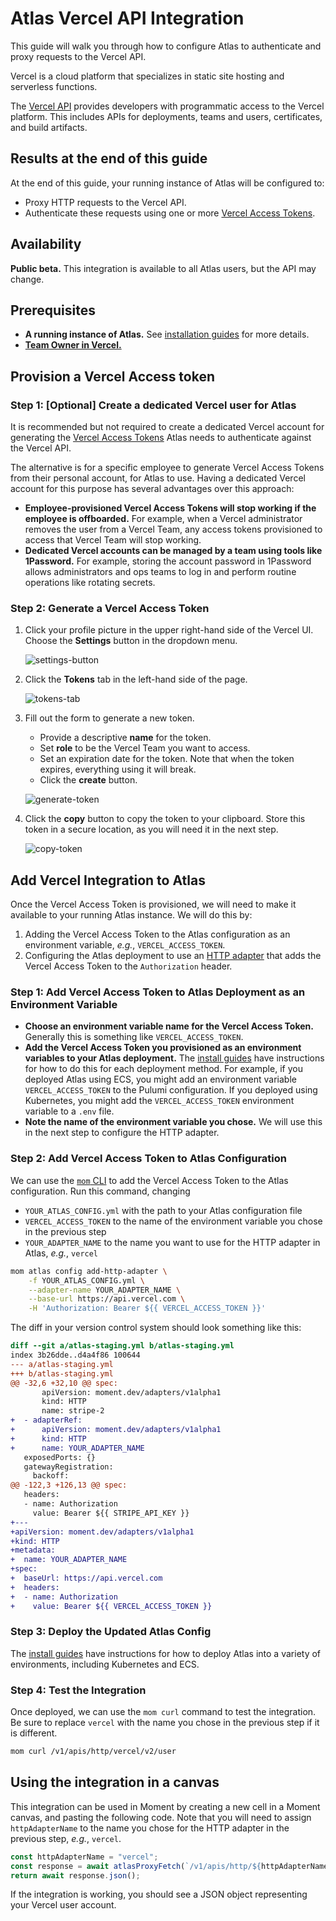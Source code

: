 # Atlas Vercel API Integration

This guide will walk you through how to configure Atlas to authenticate and proxy requests to the Vercel API.

Vercel is a cloud platform that specializes in static site hosting and serverless functions.

The [Vercel API][vercel-api] provides developers with programmatic access to the Vercel platform.
This includes APIs for deployments, teams and users, certificates, and build artifacts.

## Results at the end of this guide

At the end of this guide, your running instance of Atlas will be configured to:

-   Proxy HTTP requests to the Vercel API.
-   Authenticate these requests using one or more [Vercel Access Tokens][access-tokens-docs].

## Availability

**Public beta.** This integration is available to all Atlas users, but the API may change.

## Prerequisites

-   **A running instance of Atlas.** See [installation guides][install-guides] for more details.
-   [**Team Owner in Vercel.**][vercel-team-owner]

## Provision a Vercel Access token

### Step 1: [Optional] Create a dedicated Vercel user for Atlas

It is recommended but not required to create a dedicated Vercel account for generating the [Vercel Access Tokens][access-tokens-docs] Atlas needs to authenticate against the Vercel API.

The alternative is for a specific employee to generate Vercel Access Tokens from their personal account, for Atlas to use.
Having a dedicated Vercel account for this purpose has several advantages over this approach:

-   **Employee-provisioned Vercel Access Tokens will stop working if the employee is offboarded.**
    For example, when a Vercel administrator removes the user from a Vercel Team, any access tokens provisioned to access that Vercel Team will stop working.
-   **Dedicated Vercel accounts can be managed by a team using tools like 1Password.**
    For example, storing the account password in 1Password allows administrators and ops teams to log in and perform routine operations like rotating secrets.

### Step 2: Generate a Vercel Access Token

1.  Click your profile picture in the upper right-hand side of the Vercel UI.
    Choose the **Settings** button in the dropdown menu.

    ![settings-button](/docs/atlas-docs/images/vercel-settings.png)

1.  Click the **Tokens** tab in the left-hand side of the page.

    ![tokens-tab](/docs/atlas-docs/images/vercel-settings-sidebar.png)

1.  Fill out the form to generate a new token.

    -   Provide a descriptive **name** for the token.
    -   Set **role** to be the Vercel Team you want to access.
    -   Set an expiration date for the token. Note that when the token expires, everything using it will break.
    -   Click the **create** button.

    ![generate-token](/docs/atlas-docs/images/vercel-create-token.png)

1.  Click the **copy** button to copy the token to your clipboard.
    Store this token in a secure location, as you will need it in the next step.

    ![copy-token](/docs/atlas-docs/images/vercel-token-copy.png)

## Add Vercel Integration to Atlas

Once the Vercel Access Token is provisioned, we will need to make it available to your running Atlas instance.
We will do this by:

1. Adding the Vercel Access Token to the Atlas configuration as an environment variable, _e.g._, `VERCEL_ACCESS_TOKEN`.
1. Configuring the Atlas deployment to use an [HTTP adapter][http-adapter] that adds the Vercel Access Token to the `Authorization` header.

### Step 1: Add Vercel Access Token to Atlas Deployment as an Environment Variable

-   **Choose an environment variable name for the Vercel Access Token.** Generally this is something like `VERCEL_ACCESS_TOKEN`.
-   **Add the Vercel Access Token you provisioned as an environment variables to your Atlas deployment.**
    The [install guides][install-guides] have instructions for how to do this for each deployment method.
    For example, if you deployed Atlas using ECS, you might add an environment variable `VERCEL_ACCESS_TOKEN` to the Pulumi configuration.
    If you deployed using Kubernetes, you might add the `VERCEL_ACCESS_TOKEN` environment variable to a `.env` file.
-   **Note the name of the environment variable you chose.** We will use this in the next step to configure the HTTP adapter.

### Step 2: Add Vercel Access Token to Atlas Configuration

We can use the [`mom` CLI][mom] to add the Vercel Access Token to the Atlas configuration.
Run this command, changing

-   `YOUR_ATLAS_CONFIG.yml` with the path to your Atlas configuration file
-   `VERCEL_ACCESS_TOKEN` to the name of the environment variable you chose in the previous step
-   `YOUR_ADAPTER_NAME` to the name you want to use for the HTTP adapter in Atlas, _e.g._, `vercel`

```sh
mom atlas config add-http-adapter \
    -f YOUR_ATLAS_CONFIG.yml \
    --adapter-name YOUR_ADAPTER_NAME \
    --base-url https://api.vercel.com \
    -H 'Authorization: Bearer ${{ VERCEL_ACCESS_TOKEN }}'
```

The diff in your version control system should look something like this:

```diff
diff --git a/atlas-staging.yml b/atlas-staging.yml
index 3b26dde..d4a4f86 100644
--- a/atlas-staging.yml
+++ b/atlas-staging.yml
@@ -32,6 +32,10 @@ spec:
       apiVersion: moment.dev/adapters/v1alpha1
       kind: HTTP
       name: stripe-2
+  - adapterRef:
+      apiVersion: moment.dev/adapters/v1alpha1
+      kind: HTTP
+      name: YOUR_ADAPTER_NAME
   exposedPorts: {}
   gatewayRegistration:
     backoff:
@@ -122,3 +126,13 @@ spec:
   headers:
   - name: Authorization
     value: Bearer ${{ STRIPE_API_KEY }}
+---
+apiVersion: moment.dev/adapters/v1alpha1
+kind: HTTP
+metadata:
+  name: YOUR_ADAPTER_NAME
+spec:
+  baseUrl: https://api.vercel.com
+  headers:
+  - name: Authorization
+    value: Bearer ${{ VERCEL_ACCESS_TOKEN }}
```

### Step 3: Deploy the Updated Atlas Config

The [install guides][install-guides] have instructions for how to deploy Atlas into a variety of environments, including Kubernetes and ECS.

### Step 4: Test the Integration

Once deployed, we can use the `mom curl` command to test the integration.
Be sure to replace `vercel` with the name you chose in the previous step if it is different.

```sh
mom curl /v1/apis/http/vercel/v2/user
```

## Using the integration in a canvas

This integration can be used in Moment by creating a new cell in a Moment canvas, and pasting the following code.
Note that you will need to assign `httpAdapterName` to the name you chose for the HTTP adapter in the previous step, _e.g._, `vercel`.

```typescript
const httpAdapterName = "vercel";
const response = await atlasProxyFetch(`/v1/apis/http/${httpAdapterName}/v2/user`);
return await response.json();
```

If the integration is working, you should see a JSON object representing your Vercel user account.

[vercel-api]: https://vercel.com/docs/rest-api
[vercel-team-owner]: https://vercel.com/docs/teams-and-accounts/team-members-and-roles#owner-role
[access-tokens-docs]: https://vercel.com/docs/rest-api#introduction/api-basics/authentication
[http-adapter]: /docs/atlas-docs/integrations/http-and-rest-apis.md
[mom]: /docs/atlas-docs/Installations/mom-cli-reference.md
[install-guides]: /docs/atlas-docs/Installations/
